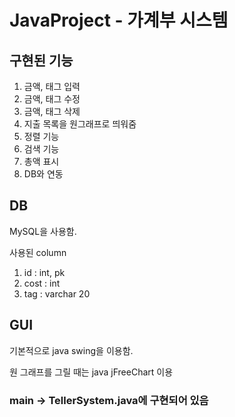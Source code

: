 # JavaProject - 가계부 시스템

## 구현된 기능
1) 금액, 태그 입력 
2) 금액, 태그 수정
3) 금액, 태그 삭제
4) 지출 목록을 원그래프로 띄워줌
5) 정렬 기능
6) 검색 기능
7) 총액 표시
8) DB와 연동

## DB
MySQL을 사용함.

사용된 column
1) id : int, pk
2) cost : int
3) tag : varchar 20

## GUI
기본적으로 java swing을 이용함.

원 그래프를 그릴 때는 java jFreeChart 이용


### main -> TellerSystem.java에 구현되어 있음
